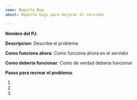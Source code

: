 ```yaml
---
name: Reporte Bug
about: Reporta bugs para mejorar el servidor

---
```


[//]: #  (Solor reportes especificos de problemas, cosas com "OMG NADA FUNCIONA, TODO ESTA BUG" Seran borrados e ignorados)

[//]: # (Por favor usa el siguiente formatot:)
[//]: # ([Mision][Nombre de la Zona] Nombre de la Mision y link de wowhead.)
[//]: # ([Spell][Clase] Nombre del spell)
[//]: # ([Talento][Clase] Nombre del talento)
[//]: # ([NPCs] Nombre del NPC)

**Nombre del PJ**:

**Descripcion**: Describe el problema

**Como funciona ahora**: Como funciona ahora en el servidor

**Como deberia funcionar**: Como de verdad deberia funcionar

**Pasos para recrear el problema**:

1. 
2. 
3.
